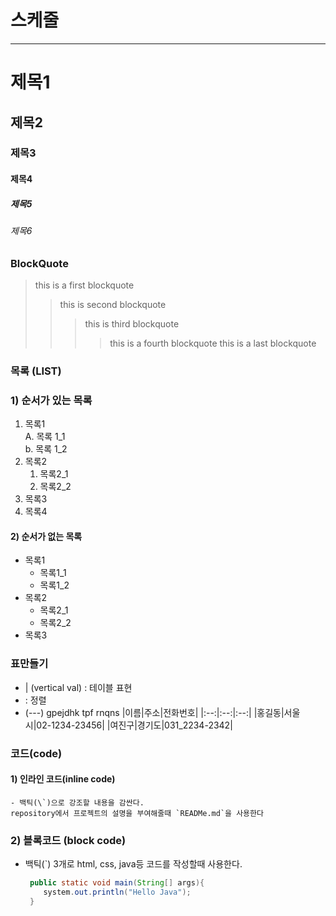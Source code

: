 # 스케줄

---
# 제목1

## 제목2

### 제목3

#### 제목4

##### 제목5

###### 제목6

### BlockQuote
> this is a first blockquote
> > this is second blockquote
> > > this is third blockquote
> > > > this is a fourth blockquote
> > this is a last blockquote

### 목록 (LIST)
### 1) 순서가 있는 목록
1. 목록1  
    A. 목록 1_1  
    b. 목록 1_2  
2. 목록2
    1. 목록2_1
    2. 목록2_2
3. 목록3
4. 목록4

#### 2) 순서가 없는 목록
- 목록1
    - 목록1_1
    - 목록1_2
- 목록2
    - 목록2_1
    - 목록2_2
- 목록3


### 표만들기
- | (vertical val) : 테이블 표현
- : 정렬
- (---) gpejdhk tpf rnqns
    |이름|주소|전화번호|
    |:--:|:--:|:--:|
    |홍길동|서울시|02-1234-23456|
    |여진구|경기도|031_2234-2342|


### 코드(code)
#### 1) 인라인 코드(inline code)
    - 백틱(\`)으로 강조할 내용을 감싼다.
    repository에서 프로젝트의 설명을 부여해줄때 `READMe.md`을 사용한다

### 2) 블록코드 (block code)
- 백틱(`) 3개로 html, css, java등 코드를 작성할때 사용한다.

    ```java
     public static void main(String[] args){
        system.out.println("Hello Java");
     }
    ```